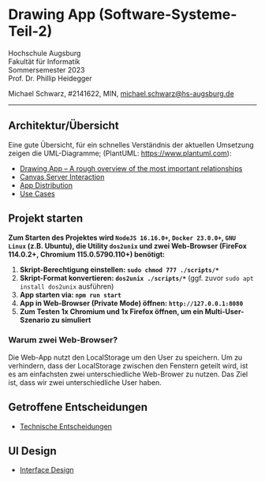 # Drawing App (Software-Systeme-Teil-2)

Hochschule Augsburg \
Fakultät für Informatik \
Sommersemester 2023 \
Prof. Dr. Phillip Heidegger

Michael Schwarz, #2141622, MIN, <michael.schwarz@hs-augsburg.de>

---

## Architektur/Übersicht

Eine gute Übersicht, für ein schnelles Verständnis der aktuellen Umsetzung zeigen die UML-Diagramme; (PlantUML: https://www.plantuml.com):

- [Drawing App – A rough overview of the most important relationships](./wiki/current-architecture.wsd)
- [Canvas Server Interaction](./wiki/canvas-sequence.wsd)
- [App Distribution](./wiki/distribution.wsd)
- [Use Cases](./wiki/use-case.wsd)

## Projekt starten

**Zum Starten des Projektes wird `NodeJS 16.16.0+`, `Docker 23.0.0+`, `GNU Linux` (z.B. Ubuntu), die Utility `dos2unix` und zwei Web-Browser (FireFox 114.0.2+, Chromium 115.0.5790.110+) benötigt:**

1. **Skript-Berechtigung einstellen: `sudo chmod 777 ./scripts/*`**
2. **Skript-Format konvertieren: `dos2unix ./scripts/*`** (ggf. zuvor `sudo apt install dos2unix` ausführen)
3. **App starten via: `npm run start`**
4. **App in Web-Browser (Private Mode) öffnen: `http://127.0.0.1:8080`**
5. **Zum Testen 1x Chromium und 1x Firefox öffnen, um ein Multi-User-Szenario zu simuliert**

### Warum zwei Web-Browser?

Die Web-App nutzt den LocalStorage um den User zu speichern. Um zu verhindern, dass der LocalStorage zwischen den Fenstern geteilt wird, ist es am einfachsten zwei unterschiedliche Web-Brower zu nutzen. Das Ziel ist, dass wir zwei unterschiedliche User haben.

## Getroffene Entscheidungen

- [Technische Entscheidungen](./wiki/entscheidungen.md)

## UI Design

- [Interface Design](./wiki/ui-design.png)
